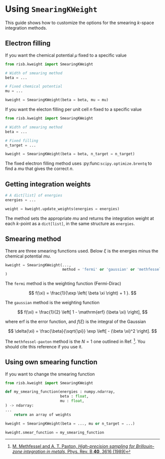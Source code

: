 # Using `SmearingKWeight`

This guide shows how to customize the options for the smearing $k$-space 
integration methods.

## Electron filling

If you want the chemical potential $\mu$ fixed to a specific value

```python
from risb.kweight import SmearingKWeight

# Width of smearing method
beta = ...

# Fixed chemical potential
mu = ...

kweight = SmearingKWeight(beta = beta, mu = mu)
```

If you want the electon filling per unit cell $n$ fixed to a specific value

```python
from risb.kweight import SmearingKWeight

# Width of smearing method
beta = ...

# Fixed filling
n_target = ...

kweight = SmearingKWeight(beta = beta, n_target = n_target)
```

The fixed electron filling method uses :py:func:`scipy.optimize.brentq` to 
find a $mu$ that gives the correct $n$.

## Getting integration weights

```python
# A dict[list] of energies
energies = ...

weight = kweight.update_weights(energies = energies)
```

The method sets the appropriate $mu$ and returns the integration weight 
at each $k$-point as a `dict[list]`, in the same structure as `energies`.

## Smearing method

There are three smearing functions used. Below $\xi$ is the energies minus 
the chemical potential $mu$.

```python
kweight = SmearingKWeight(...,
                          method = 'fermi' or 'gaussian' or 'methfessel-paxton',
)
```

The `fermi` method is the weighting function (Fermi-Dirac)

$$
f(\xi) = \frac{1}{\exp \left( \beta \xi \right) + 1 }.
$$

The `gaussian` method is the weighting function

$$
f(\xi) = \frac{1}{2} \left[ 1 - \mathrm{erf} (\beta \xi) \right],
$$

where $\mathrm{erf}$ is the error function, and $f(\xi)$ is the 
integral of the Gaussian

$$
\delta(\xi) = \frac{\beta}{\sqrt{\pi}} \exp \left[ - (\beta \xi)^2 \right].
$$

The `methfessel-paxton` method is the $N=1$ one outlined in 
Ref. [^Methfessel1989]. You should cite this reference if you use it.

## Using own smearing function

If you want to change the smearing function 

```python
from risb.kweight import SmearingKWeight

def my_smearing_function(energies : numpy.ndarray,
                         beta : float,
                         mu : float,
) -> ndarray:
...
    return an array of weights

kweight = SmearingKWeight(beta = ..., mu or n_target = ...)

kweight.smear_function = my_smearing_function
```



[^Methfessel1989]: [M. Methfessel and A. T. Paxton,
*High-precision sampling for Brillouin-zone integration in metals*, 
Phys. Rev. B **40**, 3616 (1989)](https://doi.org/10.1103/PhysRevB.40.3616)